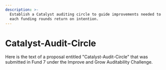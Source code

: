 ```yaml
---
description: >-
  Establish a Catalyst auditing circle to guide improvements needed to maximise
  each funding rounds return on intention.
---
```


# Catalyst-Audit-Circle

Here is the text of a proposal entitled "Catalyst-Audit-Circle" that was submitted in Fund 7 under the Improve and Grow Auditability Challenge.
